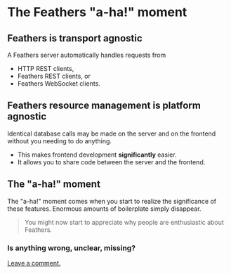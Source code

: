 # The Feathers **"a-ha!"** moment

## Feathers is transport agnostic

A Feathers server automatically handles requests from
- HTTP REST clients,
- Feathers REST clients, or
- Feathers WebSocket clients.

## Feathers resource management is platform agnostic

Identical database calls may be made on the server and on the frontend
without you needing to do anything.
- This makes frontend development **significantly** easier.
- It allows you to share code between the server and the frontend.

## The **"a-ha!"** moment

The "a-ha!" moment comes when you start to realize the significance of these features.
Enormous amounts of boilerplate simply disappear.

> You might now start to appreciate why people are enthusiastic about Feathers.

### Is anything wrong, unclear, missing?
[Leave a comment.](https://github.com/feathersjs/feathers-guide/issues/new?title=Comment:Step-Basic-Ahha&body=Comment:Step-Basic-Ahha)
